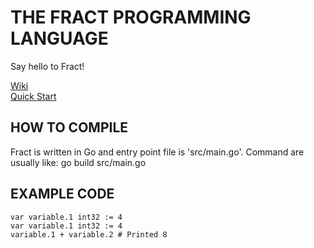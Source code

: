 # THE FRACT PROGRAMMING LANGUAGE

Say hello to Fract!

[Wiki](https://github.com/fract-lang/fract/wiki) <br>
[Quick Start](https://github.com/fract-lang/fract/blob/main/docs/Fract/quick_start.md)

## HOW TO COMPILE
Fract is written in Go and entry point file is 'src/main.go'.
Command are usually like: go build src/main.go

## EXAMPLE CODE
```
var variable.1 int32 := 4
var variable.1 int32 := 4
variable.1 + variable.2 # Printed 8
```
